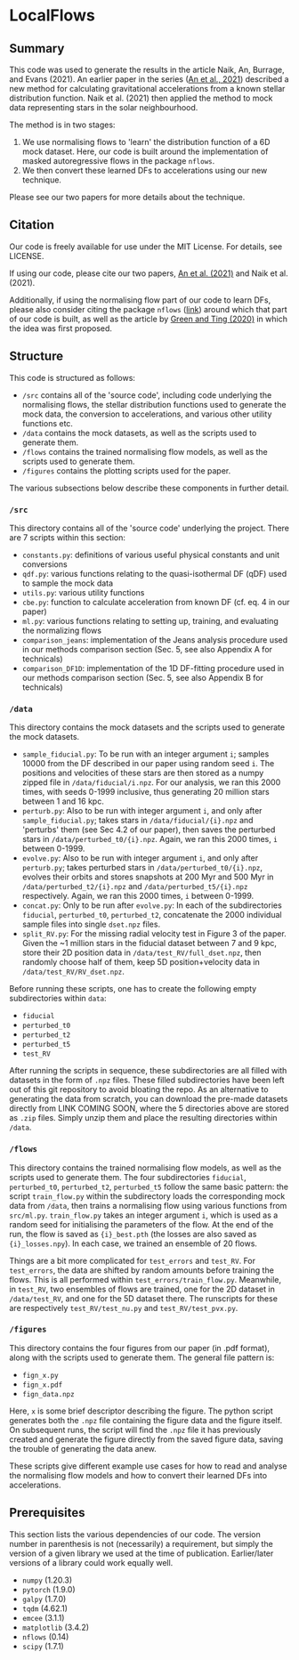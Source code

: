 # LocalFlows


## Summary

This code was used to generate the results in the article Naik, An, Burrage, and Evans (2021). An earlier paper in the series ([An et al., 2021](https://arxiv.org/abs/2106.05981)) described a new method for calculating gravitational accelerations from a known stellar distribution function. Naik et al. (2021) then applied the method to mock data representing stars in the solar neighbourhood.

The method is in two stages:
1. We use normalising flows to 'learn' the distribution function of a 6D mock dataset. Here, our code is built around the implementation of masked autoregressive flows in the package `nflows`.
2. We then convert these learned DFs to accelerations using our new technique.

Please see our two papers for more details about the technique.

## Citation

Our code is freely available for use under the MIT License. For details, see LICENSE.

If using our code, please cite our two papers, [An et al. (2021)](https://arxiv.org/abs/2106.05981) and Naik et al. (2021). 

Additionally, if using the normalising flow part of our code to learn DFs, please also consider citing the package `nflows` ([link](https://github.com/bayesiains/nflows)) around which that part of our code is built, as well as the article by [Green and Ting (2020)](https://arxiv.org/abs/2011.04673) in which the idea was first proposed.


## Structure

This code is structured as follows:
- `/src` contains all of the 'source code', including code underlying the normalising flows, the stellar distribution functions used to generate the mock data, the conversion to accelerations, and various other utility functions etc.
- `/data` contains the mock datasets, as well as the scripts used to generate them.
- `/flows` contains the trained normalising flow models, as well as the scripts used to generate them.
- `/figures` contains the plotting scripts used for the paper.

The various subsections below describe these components in further detail.

### `/src`

This directory contains all of the 'source code' underlying the project. There are 7 scripts within this section:

- `constants.py`: definitions of various useful physical constants and unit conversions
- `qdf.py`: various functions relating to the quasi-isothermal DF (qDF) used to sample the mock data
- `utils.py`: various utility functions
- `cbe.py`: function to calculate acceleration from known DF (cf. eq. 4 in our paper)
- `ml.py`: various functions relating to setting up, training, and evaluating the normalizing flows
- `comparison_jeans`: implementation of the Jeans analysis procedure used in our methods comparison section (Sec. 5, see also Appendix A for technicals)
- `comparison_DF1D`: implementation of the 1D DF-fitting procedure used in our methods comparison section (Sec. 5, see also Appendix B for technicals)


### `/data`

This directory contains the mock datasets and the scripts used to generate the mock datasets.

- `sample_fiducial.py`: To be run with an integer argument `i`; samples 10000 from the DF described in our paper using random seed `i`. The positions and velocities of these stars are then stored as a numpy zipped file in `/data/fiducial/i.npz`. For our analysis, we ran this 2000 times, with seeds 0-1999 inclusive, thus generating 20 million stars between 1 and 16 kpc.
- `perturb.py`: Also to be run with integer argument `i`, and only after `sample_fiducial.py`; takes stars in `/data/fiducial/{i}.npz` and 'perturbs' them (see Sec 4.2 of our paper), then saves the perturbed stars in `/data/perturbed_t0/{i}.npz`. Again, we ran this 2000 times, `i` between 0-1999.
- `evolve.py`: Also to be run with integer argument `i`, and only after `perturb.py`; takes perturbed stars in `/data/perturbed_t0/{i}.npz`, evolves their orbits and stores snapshots at 200 Myr and 500 Myr in `/data/perturbed_t2/{i}.npz` and `/data/perturbed_t5/{i}.npz` respectively. Again, we ran this 2000 times, `i` between 0-1999.
- `concat.py`: Only to be run after `evolve.py`: In each of the subdirectories `fiducial`, `perturbed_t0`, `perturbed_t2`, concatenate the 2000 individual sample files into single `dset.npz` files.
- `split_RV.py`: For the missing radial velocity test in Figure 3 of the paper. Given the ~1 million stars in the fiducial dataset between 7 and 9 kpc, store their 2D position data in `/data/test_RV/full_dset.npz`, then randomly choose half of them, keep 5D position+velocity data in `/data/test_RV/RV_dset.npz`.

Before running these scripts, one has to create the following empty subdirectories within `data`:
- `fiducial`
- `perturbed_t0`
- `perturbed_t2`
- `perturbed_t5`
- `test_RV`

After running the scripts in sequence, these subdirectories are all filled with datasets in the form of `.npz` files. These filled subdirectories have been left out of this git repository to avoid bloating the repo. As an alternative to generating the data from scratch, you can download the pre-made datasets directly from LINK COMING SOON, where the 5 directories above are stored as `.zip` files. Simply unzip them and place the resulting directories within `/data`.


### `/flows`

This directory contains the trained normalising flow models, as well as the scripts used to generate them. The four subdirectories `fiducial`, `perturbed_t0`, `perturbed_t2`, `perturbed_t5` follow the same basic pattern: the script `train_flow.py` within the subdirectory loads the corresponding mock data from `/data`, then trains a normalising flow using various functions from `src/ml.py`. `train_flow.py` takes an integer argument `i`, which is used as a random seed for initialising the parameters of the flow. At the end of the run, the flow is saved as `{i}_best.pth` (the losses are also saved as `{i}_losses.npy`). In each case, we trained an ensemble of 20 flows.

Things are a bit more complicated for `test_errors` and `test_RV`. For `test_errors`, the data are shifted by random amounts before training the flows. This is all performed within `test_errors/train_flow.py`. Meanwhile, in `test_RV`, two ensembles of flows are trained, one for the 2D dataset in `/data/test_RV`, and one for the 5D dataset there. The runscripts for these are respectively `test_RV/test_nu.py` and `test_RV/test_pvx.py`.


### `/figures`

This directory contains the four figures from our paper (in .pdf format), along with the scripts used to generate them. The general file pattern is:
- `fign_x.py`
- `fign_x.pdf`
- `fign_data.npz`

Here, `x` is some brief descriptor describing the figure. The python script generates both the `.npz` file containing the figure data and the figure itself. On subsequent runs, the script will find the `.npz` file it has previously created and generate the figure directly from the saved figure data, saving the trouble of generating the data anew.

These scripts give different example use cases for how to read and analyse the normalising flow models and how to convert their learned DFs into accelerations.


## Prerequisites

This section lists the various dependencies of our code. The version number in parenthesis is not (necessarily) a requirement, but simply the version of a given library we used at the time of publication. Earlier/later versions of a library could work equally well.

- `numpy` (1.20.3)
- `pytorch` (1.9.0)
- `galpy` (1.7.0)
- `tqdm` (4.62.1)
- `emcee` (3.1.1)
- `matplotlib` (3.4.2)
- `nflows` (0.14)
- `scipy` (1.7.1)
